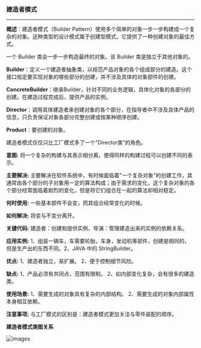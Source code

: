 ### 建造者模式

------

**概述**：建造者模式（Builder Pattern）使用多个简单的对象一步一步构建成一个复杂的对象。这种类型的设计模式属于创建型模式，它提供了一种创建对象的最佳方式。

一个 Builder 类会一步一步构造最终的对象。该 Builder 类是独立于其他对象的。

**Builder**：定义一个建造者抽象类，以规范产品对象的各个组成部分的建造。这个接口规定要实现对象的哪些部分的创建，并不涉及具体的对象部件的创建。

**ConcreteBuilder**：继承Builder，针对不同的业务逻辑，具体化对象的各部分的创建。在建造过程完成后，提供产品的实例。

**Director**：调用具体建造者来创建对象的各个部分，在指导者中不涉及具体产品的信息，只负责保证对象各部分完整创建或按某种顺序创建。

**Product**：要创建的对象。

建造者模式仅仅只比工厂模式多了一个"Director类"的角色。



**意图:**  将一个复杂的构建与其表示相分离，使得同样的构建过程可以创建不同的表示。

**主要解决:** 主要解决在软件系统中，有时候面临着"一个复杂对象"的创建工作，其通常由各个部分的子对象用一定的算法构成；由于需求的变化，这个复杂对象的各个部分经常面临着剧烈的变化，但是将它们组合在一起的算法却相对稳定。

**何时使用:** 一些基本部件不会变，而其组合经常变化的时候。

**如何解决:** 将变与不变分离开。

**关键代码:** 建造者：创建和提供实例，导演：管理建造出来的实例的依赖关系。

**应用实例:**  1、组装一辆车，车需要轮胎，车身，发动机等部件，创建是相同的，但是生产出的东西不同。2、JAVA 中的 StringBuilder。

**优点:** 1、建造者独立，易扩展。 2、便于控制细节风险。

**缺点:** 1、产品必须有共同点，范围有限制。 2、如内部变化复杂，会有很多的建造类。

**使用场景:** 1、需要生成的对象具有复杂的内部结构。 2、需要生成的对象内部属性本身相互依赖。

**注意事项:** 与工厂模式的区别是：建造者模式更加关注与零件装配的顺序。



**建造者模式类图关系**

![images](https://github.com/technical-exchange/design-mode/blob/master/src/main/resources/static/images/%E5%BB%BA%E9%80%A0%E8%80%85%E6%A8%A1%E5%BC%8F.png)
